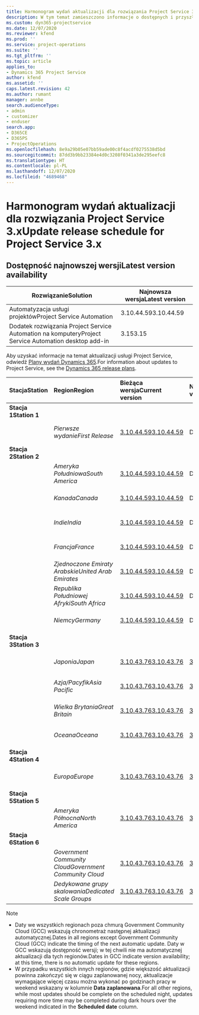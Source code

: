 ```yaml
---
title: Harmonogram wydań aktualizacji dla rozwiązania Project Service 3.x
description: W tym temat zamieszczono informacje o dostępnych i przyszłych wydaniach programu Dynamics 365 Project Service Automation.
ms.custom: dyn365-projectservice
ms.date: 12/07/2020
ms.reviewer: kfend
ms.prod: ''
ms.service: project-operations
ms.suite: ''
ms.tgt_pltfrm: ''
ms.topic: article
applies_to:
- Dynamics 365 Project Service
author: kfend
ms.assetid: ''
caps.latest.revision: 42
ms.author: rumant
manager: annbe
search.audienceType:
- admin
- customizer
- enduser
search.app:
- D365CE
- D365PS
- ProjectOperations
ms.openlocfilehash: 8e9a29b05e07bb59ade00c8f4acdf0275538d5bd
ms.sourcegitcommit: 87dd3b9bb23384e4d0c3208f0341a3de295eefc8
ms.translationtype: HT
ms.contentlocale: pl-PL
ms.lasthandoff: 12/07/2020
ms.locfileid: "4689468"
---
```

# <a name="update-release-schedule-for-project-service-3x"></a><span data-ttu-id="a0ce3-103">Harmonogram wydań aktualizacji dla rozwiązania Project Service 3.x</span><span class="sxs-lookup"><span data-stu-id="a0ce3-103">Update release schedule for Project Service 3.x</span></span>

## <a name="latest-version-availability"></a><span data-ttu-id="a0ce3-104">Dostępność najnowszej wersji</span><span class="sxs-lookup"><span data-stu-id="a0ce3-104">Latest version availability</span></span>

| <span data-ttu-id="a0ce3-105">Rozwiązanie</span><span class="sxs-lookup"><span data-stu-id="a0ce3-105">Solution</span></span>  | <span data-ttu-id="a0ce3-106">Najnowsza wersja</span><span class="sxs-lookup"><span data-stu-id="a0ce3-106">Latest version</span></span> |
|-------|----|
| <span data-ttu-id="a0ce3-107">Automatyzacja usługi projektów</span><span class="sxs-lookup"><span data-stu-id="a0ce3-107">Project Service Automation</span></span>    | <span data-ttu-id="a0ce3-108">3.10.44.59</span><span class="sxs-lookup"><span data-stu-id="a0ce3-108">3.10.44.59</span></span> |
| <span data-ttu-id="a0ce3-109">Dodatek rozwiązania Project Service Automation na komputery</span><span class="sxs-lookup"><span data-stu-id="a0ce3-109">Project Service Automation desktop add-in</span></span>                | <span data-ttu-id="a0ce3-110">3.15</span><span class="sxs-lookup"><span data-stu-id="a0ce3-110">3.15</span></span>          |

<span data-ttu-id="a0ce3-111">Aby uzyskać informacje na temat aktualizacji usługi Project Service, odwiedź [Plany wydań Dynamics 365](https://docs.microsoft.com/dynamics365/release-plans/).</span><span class="sxs-lookup"><span data-stu-id="a0ce3-111">For information about updates to Project Service, see the [Dynamics 365 release plans](https://docs.microsoft.com/dynamics365/release-plans/).</span></span> 

| <span data-ttu-id="a0ce3-112">Stacja</span><span class="sxs-lookup"><span data-stu-id="a0ce3-112">Station</span></span>  | <span data-ttu-id="a0ce3-113">Region</span><span class="sxs-lookup"><span data-stu-id="a0ce3-113">Region</span></span> | <span data-ttu-id="a0ce3-114">Bieżąca wersja</span><span class="sxs-lookup"><span data-stu-id="a0ce3-114">Current version</span></span> | <span data-ttu-id="a0ce3-115">Następna wersja</span><span class="sxs-lookup"><span data-stu-id="a0ce3-115">Next version</span></span> |  <span data-ttu-id="a0ce3-116">Zaplanowana data</span><span class="sxs-lookup"><span data-stu-id="a0ce3-116">Scheduled date</span></span>
| :---   | :---   | :---   | :---   |:---   |         
|<span data-ttu-id="a0ce3-117"><strong>Stacja 1</strong></span><span class="sxs-lookup"><span data-stu-id="a0ce3-117"><strong>Station 1</strong></span></span> | |  |  | |
| | <span data-ttu-id="a0ce3-118"><i>Pierwsze wydanie</i></span><span class="sxs-lookup"><span data-stu-id="a0ce3-118"><i>First Release</i></span></span> | [<span data-ttu-id="a0ce3-119">3.10.44.59</span><span class="sxs-lookup"><span data-stu-id="a0ce3-119">3.10.44.59</span></span>](whats-new-ur-26.md) | <span data-ttu-id="a0ce3-120">Do ustalenia</span><span class="sxs-lookup"><span data-stu-id="a0ce3-120">TBD</span></span> | <span data-ttu-id="a0ce3-121">8 stycznia 2021</span><span class="sxs-lookup"><span data-stu-id="a0ce3-121">January 8, 2021</span></span>
|<span data-ttu-id="a0ce3-122"><strong>Stacja 2</strong></span><span class="sxs-lookup"><span data-stu-id="a0ce3-122"><strong>Station 2</strong></span></span> | |  |  | |
| | <span data-ttu-id="a0ce3-123"><i>Ameryka Południowa</i></span><span class="sxs-lookup"><span data-stu-id="a0ce3-123"><i>South America</i></span></span> | [<span data-ttu-id="a0ce3-124">3.10.44.59</span><span class="sxs-lookup"><span data-stu-id="a0ce3-124">3.10.44.59</span></span>](whats-new-ur-26.md) | <span data-ttu-id="a0ce3-125">Do ustalenia</span><span class="sxs-lookup"><span data-stu-id="a0ce3-125">TBD</span></span> | <span data-ttu-id="a0ce3-126">15 stycznia 2021</span><span class="sxs-lookup"><span data-stu-id="a0ce3-126">January 15, 2021</span></span>
| | <span data-ttu-id="a0ce3-127"><i>Kanada</i></span><span class="sxs-lookup"><span data-stu-id="a0ce3-127"><i>Canada</i></span></span> | [<span data-ttu-id="a0ce3-128">3.10.44.59</span><span class="sxs-lookup"><span data-stu-id="a0ce3-128">3.10.44.59</span></span>](whats-new-ur-26.md) | <span data-ttu-id="a0ce3-129">Do ustalenia</span><span class="sxs-lookup"><span data-stu-id="a0ce3-129">TBD</span></span> | <span data-ttu-id="a0ce3-130">15 stycznia 2021</span><span class="sxs-lookup"><span data-stu-id="a0ce3-130">January 15, 2021</span></span>
| | <span data-ttu-id="a0ce3-131"><i>Indie</i></span><span class="sxs-lookup"><span data-stu-id="a0ce3-131"><i>India</i></span></span> | [<span data-ttu-id="a0ce3-132">3.10.44.59</span><span class="sxs-lookup"><span data-stu-id="a0ce3-132">3.10.44.59</span></span>](whats-new-ur-26.md) | <span data-ttu-id="a0ce3-133">Do ustalenia</span><span class="sxs-lookup"><span data-stu-id="a0ce3-133">TBD</span></span> | <span data-ttu-id="a0ce3-134">15 stycznia 2021</span><span class="sxs-lookup"><span data-stu-id="a0ce3-134">January 15, 2021</span></span>
| | <span data-ttu-id="a0ce3-135"><i>Francja</i></span><span class="sxs-lookup"><span data-stu-id="a0ce3-135"><i>France</i></span></span> | [<span data-ttu-id="a0ce3-136">3.10.44.59</span><span class="sxs-lookup"><span data-stu-id="a0ce3-136">3.10.44.59</span></span>](whats-new-ur-26.md) | <span data-ttu-id="a0ce3-137">Do ustalenia</span><span class="sxs-lookup"><span data-stu-id="a0ce3-137">TBD</span></span> | <span data-ttu-id="a0ce3-138">15 stycznia 2021</span><span class="sxs-lookup"><span data-stu-id="a0ce3-138">January 15, 2021</span></span>
| | <span data-ttu-id="a0ce3-139"><i>Zjednoczone Emiraty Arabskie</i></span><span class="sxs-lookup"><span data-stu-id="a0ce3-139"><i>United Arab Emirates</i></span></span> | [<span data-ttu-id="a0ce3-140">3.10.44.59</span><span class="sxs-lookup"><span data-stu-id="a0ce3-140">3.10.44.59</span></span>](whats-new-ur-26.md) | <span data-ttu-id="a0ce3-141">Do ustalenia</span><span class="sxs-lookup"><span data-stu-id="a0ce3-141">TBD</span></span> | <span data-ttu-id="a0ce3-142">15 stycznia 2021</span><span class="sxs-lookup"><span data-stu-id="a0ce3-142">January 15, 2021</span></span>
| | <span data-ttu-id="a0ce3-143"><i>Republika Południowej Afryki</i></span><span class="sxs-lookup"><span data-stu-id="a0ce3-143"><i>South Africa</i></span></span> | [<span data-ttu-id="a0ce3-144">3.10.44.59</span><span class="sxs-lookup"><span data-stu-id="a0ce3-144">3.10.44.59</span></span>](whats-new-ur-26.md) | <span data-ttu-id="a0ce3-145">Do ustalenia</span><span class="sxs-lookup"><span data-stu-id="a0ce3-145">TBD</span></span> | <span data-ttu-id="a0ce3-146">15 stycznia 2021</span><span class="sxs-lookup"><span data-stu-id="a0ce3-146">January 15, 2021</span></span>
| | <span data-ttu-id="a0ce3-147"><i>Niemcy</i></span><span class="sxs-lookup"><span data-stu-id="a0ce3-147"><i>Germany</i></span></span> | [<span data-ttu-id="a0ce3-148">3.10.44.59</span><span class="sxs-lookup"><span data-stu-id="a0ce3-148">3.10.44.59</span></span>](whats-new-ur-26.md) | <span data-ttu-id="a0ce3-149">Do ustalenia</span><span class="sxs-lookup"><span data-stu-id="a0ce3-149">TBD</span></span> | <span data-ttu-id="a0ce3-150">15 stycznia 2021</span><span class="sxs-lookup"><span data-stu-id="a0ce3-150">January 15, 2021</span></span>
|<span data-ttu-id="a0ce3-151"><strong>Stacja 3</strong></span><span class="sxs-lookup"><span data-stu-id="a0ce3-151"><strong>Station 3</strong></span></span> | |  |  | |
| | <span data-ttu-id="a0ce3-152"><i>Japonia</i></span><span class="sxs-lookup"><span data-stu-id="a0ce3-152"><i>Japan</i></span></span> | [<span data-ttu-id="a0ce3-153">3.10.43.76</span><span class="sxs-lookup"><span data-stu-id="a0ce3-153">3.10.43.76</span></span>](whats-new-ur-25.md) | [<span data-ttu-id="a0ce3-154">3.10.44.59</span><span class="sxs-lookup"><span data-stu-id="a0ce3-154">3.10.44.59</span></span>](whats-new-ur-26.md) | <span data-ttu-id="a0ce3-155">11 grudnia 2020</span><span class="sxs-lookup"><span data-stu-id="a0ce3-155">December 11, 2020</span></span>
| | <span data-ttu-id="a0ce3-156"><i>Azja/Pacyfik</i></span><span class="sxs-lookup"><span data-stu-id="a0ce3-156"><i>Asia Pacific</i></span></span> | [<span data-ttu-id="a0ce3-157">3.10.43.76</span><span class="sxs-lookup"><span data-stu-id="a0ce3-157">3.10.43.76</span></span>](whats-new-ur-25.md) | [<span data-ttu-id="a0ce3-158">3.10.44.59</span><span class="sxs-lookup"><span data-stu-id="a0ce3-158">3.10.44.59</span></span>](whats-new-ur-26.md) | <span data-ttu-id="a0ce3-159">11 grudnia 2020</span><span class="sxs-lookup"><span data-stu-id="a0ce3-159">December 11, 2020</span></span>
| | <span data-ttu-id="a0ce3-160"><i>Wielka Brytania</i></span><span class="sxs-lookup"><span data-stu-id="a0ce3-160"><i>Great Britain</i></span></span> | [<span data-ttu-id="a0ce3-161">3.10.43.76</span><span class="sxs-lookup"><span data-stu-id="a0ce3-161">3.10.43.76</span></span>](whats-new-ur-25.md) | [<span data-ttu-id="a0ce3-162">3.10.44.59</span><span class="sxs-lookup"><span data-stu-id="a0ce3-162">3.10.44.59</span></span>](whats-new-ur-26.md) | <span data-ttu-id="a0ce3-163">11 grudnia 2020</span><span class="sxs-lookup"><span data-stu-id="a0ce3-163">December 11, 2020</span></span>
| | <span data-ttu-id="a0ce3-164"><i>Oceana</i></span><span class="sxs-lookup"><span data-stu-id="a0ce3-164"><i>Oceana</i></span></span> | [<span data-ttu-id="a0ce3-165">3.10.43.76</span><span class="sxs-lookup"><span data-stu-id="a0ce3-165">3.10.43.76</span></span>](whats-new-ur-25.md) | [<span data-ttu-id="a0ce3-166">3.10.44.59</span><span class="sxs-lookup"><span data-stu-id="a0ce3-166">3.10.44.59</span></span>](whats-new-ur-26.md) | <span data-ttu-id="a0ce3-167">11 grudnia 2020</span><span class="sxs-lookup"><span data-stu-id="a0ce3-167">December 11, 2020</span></span>
|<span data-ttu-id="a0ce3-168"><strong>Stacja 4</strong></span><span class="sxs-lookup"><span data-stu-id="a0ce3-168"><strong>Station 4</strong></span></span> | |  |  | |
| | <span data-ttu-id="a0ce3-169"><i>Europa</i></span><span class="sxs-lookup"><span data-stu-id="a0ce3-169"><i>Europe</i></span></span> | [<span data-ttu-id="a0ce3-170">3.10.43.76</span><span class="sxs-lookup"><span data-stu-id="a0ce3-170">3.10.43.76</span></span>](whats-new-ur-25.md) | [<span data-ttu-id="a0ce3-171">3.10.44.59</span><span class="sxs-lookup"><span data-stu-id="a0ce3-171">3.10.44.59</span></span>](whats-new-ur-26.md) | <span data-ttu-id="a0ce3-172">18 grudnia 2020</span><span class="sxs-lookup"><span data-stu-id="a0ce3-172">December 18, 2020</span></span>
|<span data-ttu-id="a0ce3-173"><strong>Stacja 5</strong></span><span class="sxs-lookup"><span data-stu-id="a0ce3-173"><strong>Station 5</strong></span></span> | |  |  | |
| | <span data-ttu-id="a0ce3-174"><i>Ameryka Północna</i></span><span class="sxs-lookup"><span data-stu-id="a0ce3-174"><i>North America</i></span></span> | [<span data-ttu-id="a0ce3-175">3.10.43.76</span><span class="sxs-lookup"><span data-stu-id="a0ce3-175">3.10.43.76</span></span>](whats-new-ur-25.md) | [<span data-ttu-id="a0ce3-176">3.10.44.59</span><span class="sxs-lookup"><span data-stu-id="a0ce3-176">3.10.44.59</span></span>](whats-new-ur-26.md) | <span data-ttu-id="a0ce3-177">8 stycznia 2021</span><span class="sxs-lookup"><span data-stu-id="a0ce3-177">January 8, 2021</span></span>
|<span data-ttu-id="a0ce3-178"><strong>Stacja 6</strong></span><span class="sxs-lookup"><span data-stu-id="a0ce3-178"><strong>Station 6</strong></span></span> | |  |  | |
| | <span data-ttu-id="a0ce3-179"><i>Government Community Cloud</i></span><span class="sxs-lookup"><span data-stu-id="a0ce3-179"><i>Government Community Cloud</i></span></span> | [<span data-ttu-id="a0ce3-180">3.10.43.76</span><span class="sxs-lookup"><span data-stu-id="a0ce3-180">3.10.43.76</span></span>](whats-new-ur-25.md) | [<span data-ttu-id="a0ce3-181">3.10.44.59</span><span class="sxs-lookup"><span data-stu-id="a0ce3-181">3.10.44.59</span></span>](whats-new-ur-26.md) | <span data-ttu-id="a0ce3-182">8 stycznia 2021</span><span class="sxs-lookup"><span data-stu-id="a0ce3-182">January 8, 2021</span></span>
| | <span data-ttu-id="a0ce3-183"><i>Dedykowane grupy skalowania</i></span><span class="sxs-lookup"><span data-stu-id="a0ce3-183"><i>Dedicated Scale Groups</i></span></span> | [<span data-ttu-id="a0ce3-184">3.10.43.76</span><span class="sxs-lookup"><span data-stu-id="a0ce3-184">3.10.43.76</span></span>](whats-new-ur-25.md) | [<span data-ttu-id="a0ce3-185">3.10.44.59</span><span class="sxs-lookup"><span data-stu-id="a0ce3-185">3.10.44.59</span></span>](whats-new-ur-26.md) | <span data-ttu-id="a0ce3-186">15 stycznia 2021</span><span class="sxs-lookup"><span data-stu-id="a0ce3-186">January 15, 2021</span></span>

>[!Note]
> - <span data-ttu-id="a0ce3-187">Daty we wszystkich regionach poza chmurą Government Community Cloud (GCC) wskazują chronometraż następnej aktualizacji automatycznej.</span><span class="sxs-lookup"><span data-stu-id="a0ce3-187">Dates in all regions except Government Community Cloud (GCC) indicate the timing of the next automatic update.</span></span> <span data-ttu-id="a0ce3-188">Daty w GCC wskazują dostępność wersji; w tej chwili nie ma automatycznej aktualizacji dla tych regionów.</span><span class="sxs-lookup"><span data-stu-id="a0ce3-188">Dates in GCC indicate version availability; at this time, there is no automatic update for these regions.</span></span>
> - <span data-ttu-id="a0ce3-189">W przypadku wszystkich innych regionów, gdzie większość aktualizacji powinna zakończyć się w ciągu zaplanowanej nocy, aktualizacje wymagające więcej czasu można wykonać po godzinach pracy w weekend wskazany w kolumnie **Data zaplanowana**.</span><span class="sxs-lookup"><span data-stu-id="a0ce3-189">For all other regions, while most updates should be complete on the scheduled night, updates requiring more time may be completed during dark hours over the weekend indicated in the **Scheduled date** column.</span></span>
